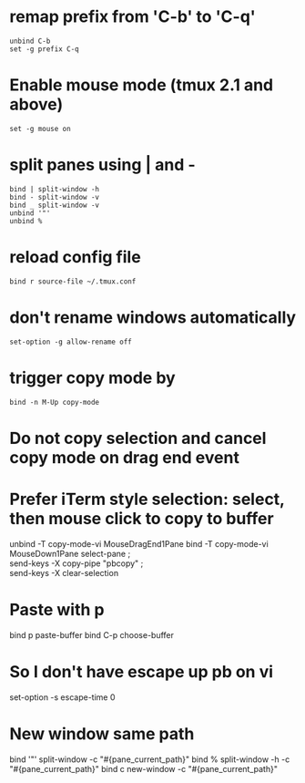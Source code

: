 # remap prefix from 'C-b' to 'C-q'
	unbind C-b
	set -g prefix C-q

# Enable mouse mode (tmux 2.1 and above)
	set -g mouse on

# split panes using | and -
	bind | split-window -h
	bind - split-window -v
	bind _ split-window -v
	unbind '"'
	unbind %

# reload config file
	bind r source-file ~/.tmux.conf

# don't rename windows automatically
	set-option -g allow-rename off

# trigger copy mode by
	bind -n M-Up copy-mode

# Do not copy selection and cancel copy mode on drag end event
# Prefer iTerm style selection: select, then mouse click to copy to buffer
unbind -T copy-mode-vi MouseDragEnd1Pane
bind -T copy-mode-vi MouseDown1Pane select-pane \;\
  send-keys -X copy-pipe "pbcopy" \;\
  send-keys -X clear-selection

# Paste with p
bind p paste-buffer
bind C-p choose-buffer

# So I don't have escape up pb on vi
set-option -s escape-time 0

# New window same path
bind '"' split-window -c "#{pane_current_path}"
bind % split-window -h -c "#{pane_current_path}"
bind c new-window -c "#{pane_current_path}"
